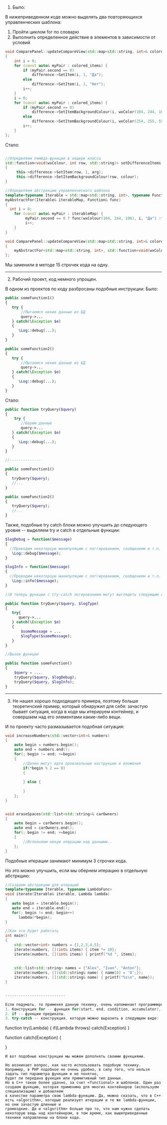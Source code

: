 1) Было:

В нижеприведенном коде можно выделять два повторяющихся управленческих шаблона:
1. Пройти  циклом for по словарю
2. Выполнить определенное действие в элементов в зависимости от условий

```cpp
void ComparePanel::updateCompareView(std::map<std::string, int>& colored_items)
{
	int i = 0;
	for (const auto& myPair : colored_items) {
		if (myPair.second == 0)
			difference->SetItem(i, 1, "Да");
		else
			difference->SetItem(i, 1, "Нет");
		i++;
	}
	i = 0;
	for (const auto& myPair : colored_items) {
		if (myPair.second == 0)
			difference->SetItemBackgroundColour(i, wxColor(104, 244, 106));
		else
			difference->SetItemBackgroundColour(i, wxColor(254, 255, 55));
		i++;
	}
};
```

Стало:
```cpp

//Определяем лямбда-функции в хедере класса
std::function<void(wxColour, int row, std::string)> setDifferenceItems = [this](wxColour colour, int row, std::string arg)
{
     this->difference->SetItem(row, 1, arg);
     this->difference->SetItemBackgroundColour(row, colour);
}

//Определяем абстракцию управленческого шаблона
template<typename Iterable = std::map<std::string, int>, typename Function>
myAbstractFor(Iterable& iterableMap, Function& func)
{
  int i = 0;
	for (const auto& myPair : iterableMap) {
		 myPair.second == 0 ? func(wxColour(104, 244, 106), i, "Да") :func(wxColor(254, 255, 55), i, "Нет");
		 i++;
	}
}

void ComparePanel::updateCompareView(std::map<std::string, int>& colored_items)
{
	myAbstractFor<std::map<std::string, int>, std::function<void(wxColour, int, std::string&)>>(colored_items, setDifferenceItems);
};
```
Мы заменили в методе 15 строчек кода на одну. 


---------------------------
2) Рабочий проект, код немного упрощен.

В одном из проектов по коду разбросаны подобные инструкции:
Было:
```php
public someFunction1()
{
   try {
       //Пытаемся некие данные из БД
       query->...
   } catch(\Exception $e) 
   {
      \Log::debug(...);
   }
}

public someFunction2()
{
   try {
       //Пытаемся некие данные из БД
       query->...
   } catch(\Exception $e) 
   {
      \Log::debug(...);
   }
}
```

Стало:
```php
public function tryQuery($query)
{
    try { 
       //Берем данные
       query->...
   } catch(\Exception $e) 
   {
      \Log::debug(...);
   }
}

//--------------

public someFunction1()
{
   tryQuery($query);
   //...
}

public someFunction2()
{
   tryQuery($query);
   //...
}
```

Также, подобные try catch блоки можно улучшить до следующего уровня -- выделяем try и catch в отдельные функции:

```php
$logDebug = function($message)
{
  //Проводим некотороую манипуляцию с логгированием, сообщением и т.п.
   \Log::debug($message);
}

$logInfo = function($message)
{
  //Проводим некотороую манипуляцию с логгированием, сообщением и т.п.
   \Log::info($message);
} 

//И теперь функции с try-catch логированием могут выглядеть следующим образом:

public function tryQuery($query, $logType)
{
   try{
      query->...
   } catch(\Exception $e)
   {
       $someMessage = ...
       $logType($someMessage);
   }
}

//Вызов функции

public function someFunction()
{
    $query = ....
    tryQuery($query, $logDebug);
    tryQuery($query, $logInfo);
}
```

---------------------------
3) Не нашел хорошо подходящего примера, поэтому больше теоретичский пример, который обнаружил для себя:
зачастую бывает ситуация, когда в коде мы итерируем контейнер, и совершаем над его элементами какие-либо вещи.

И по проекту часто размазывается подобная ситуация:

```cpp
void increaseNumbers(std::vector<int>& numbers)
{
    auto begin = numbers.begin();
    auto end = numbers.end();
    for(; begin != end; +=begin)
    {
        //Далее могут идти произвольные кострукции и вложения
        if(*begin % 2 == 0)
        {
              
        } else {
        
        }
    };
}


void eraseSpaces(std::list<std::string>& carOwners)
{
    auto begin = carOwners.begin();
    auto end = carOwners.end();
    for(; begin != end; +=begin)
    {
        //Исполняем некую операцию над данными..
    };
}
```

Подобные итерации занимают минимум 3 строчки кода.

Но это можно улучшить, если мы обернем итерацию в отдельную абстркцию:

```cpp
//Создаем абстракцию для итераций
template<typename Iterable, typename LambdaFunc>
void iterate(Iterable& iterable, Lambda lambda)
{
   auto begin = iterable.begin();
   auto end = iterable.end();
   for(; begin != end; begin++)
      lambda(*begin);
}

//Как это будет работать
int main()
{
    std::vector<int> numbers = {1,2,3,4,5};
    iterate(numbers, [](int& items) { item *= 10};
    iterate(numbers, [](int& items) { printf("%d ", items};
    
    
    std::list<std::string> names = {"Alex", "Ivan", "Anton"};
    iterate(numbers, [](std::string& name) { name[0] = 'O';});
    iterate(numbers, [](std::string& name) { printf("%s\n", name});
}


---------------------------

Если подумать, то применяя данную технику, очень напоминает программирование на F# и после него такие вещи кажутся более видимыми:
1. Конструкция for -- функция for(start, end, condition, accumulator), где condition -- предикат. Также можно добавить функцию в параметры, для манипуляции над данными.
2. if -- функции предикаты.
3. try-catch -- конструкция, которую можно выразить в следующем виде:
```
function try(Lambda)
{
    if(Lambda throws)
        catch(Exception)
}

function catch(Exception)
{

}
```
И вот подобные конструкции мы можем дополнять своими функциями.

Но возникает вопрос, как часто использовать подобную технику. Например, в PHP подобное не очень удобно, в силу того, что нельзя задать тип параметра функции и не понятно,
будет ли передана функция или примитивный тип данных. 
Но в С++ такое более удачно, за счет <functional> и шаблонов. Один раз создаем функцию, которая применима для многих контейнеров (используем специализацию) и добавляем
в качестве параметра свою lambda-функцию. Да, можно сказать, что в C++ есть <algorithm>, которые реализует итерации и те же lambda-функции, но они зачастую длинные и 
громоздкие. Да и <algorithm> больше про то, что нам нужно сделать некоторую вещь над контейнером, в том время, как вышеприведенные техники направленны на блоки кода.

